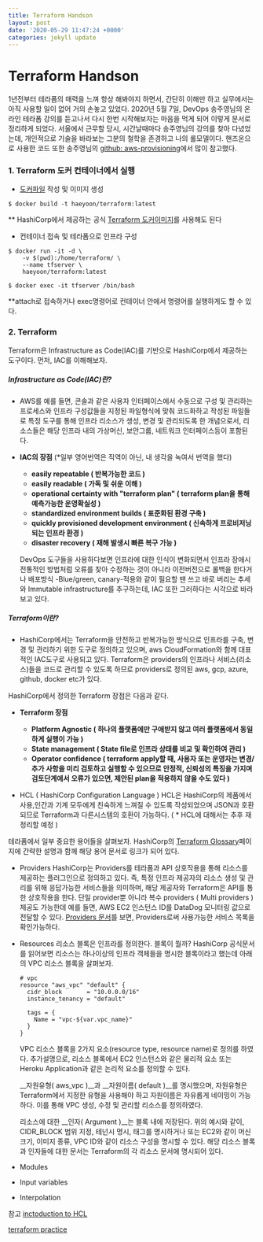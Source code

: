 ```yaml
---
title: Terraform Handson
layout: post
date: '2020-05-29 11:47:24 +0000'
categories: jekyll update
---
```


# Terraform Handson
1년전부터 테라폼의 매력을 느껴 항상 해봐야지 하면서, 간단히 이해만 하고 실무에서는 아직 사용할 일이 없어 거의 손놓고 있었다.
2020년 5월 7일, DevOps 송주영님의 온라인 테라폼 강의를 듣고나서 다시 한번 시작해보자는 마음을 먹게 되어 이렇게 문서로 정리하게 되었다. 서울에서 근무할 당시, 시간날때마다 송주영님의 강의를 찾아 다녔었는데, 개인적으로 기술을 바라보는 그분의 철학을 존경하고 나의 롤모델이다.
핸즈온으로 사용한 코드 또한 송주영님의 [github: aws-provisioning](https://github.com/jupitersong/aws-provisioning)에서 많이 참고했다.

### 1. Terraform 도커 컨테이너에서 실행
- [도커파일](Dockerfile) 작성 및 이미지 생성

```
$ docker build -t haeyoon/terraform:latest
```

** HashiCorp에서 제공하는 공식 [Terraform 도커이미지](https://hub.docker.com/r/hashicorp/terraform/)를 사용해도 된다

- 컨테이너 접속 및 테라폼으로 인프라 구성

```
$ docker run -it -d \
    -v $(pwd):/home/terraform/ \
    --name tfserver \
    haeyoon/terraform:latest

$ docker exec -it tfserver /bin/bash
```

**attach로 접속하거나 exec명령어로 컨테이너 안에서 명령어를 실행하게도 할 수 있다.


### 2. Terraform

Terraform은 Infrastructure as Code(IAC)를 기반으로 HashiCorp에서 제공하는 도구이다. 먼저, IAC를 이해해보자.

##### Infrastructure as Code(IAC)란?
- AWS를 예를 들면, 콘솔과 같은 사용자 인터페이스에서 수동으로 구성 및 관리하는 프로세스와 인프라 구성값들을 지정된 파일형식에 맞춰 코드화하고 작성된 파일들로 특정 도구를 통해 인프라 리소스가 생성, 변경 및 관리되도록 한 개념으로서, 리소스들은 해당 인프라 내의 가상머신, 보안그룹, 네트워크 인터페이스등이 포함된다.

- __IAC의 장점__
(*일부 영어번역은 직역이 아닌, 내 생각을 녹여서 번역을 했다)
    - __easily repeatable ( 반복가능한 코드 )__
    - __easily readable ( 가독 및 쉬운 이해 )__
    - __operational certainty with "terraform plan" ( terraform plan을 통해 예측가능한 운영확실성 )__
    - __standardized environment builds ( 표준화된 환경 구축 )__
    - __quickly provisioned development environment ( 신속하게 프로비저닝되는 인프라 환경 )__
    - __disaster recovery ( 재해 발생시 빠른 복구 가능 )__

    DevOps 도구들을 사용하다보면 인프라에 대한 인식이 변화되면서 인프라 장애시 전통적인 방법처럼 오류를 찾아 수정하는 것이 아니라 이전버전으로 롤백을 한다거나 배포방식 -Blue/green, canary-적용와 같이 필요할 땐 쓰고 바로 버리는 추세와 Immutable infrastructure를 추구하는데, IAC 또한 그러하다는 시각으로 바라보고 있다.

##### Terraform이란?

- HashiCorp에서는 Terraform을 안전하고 반복가능한 방식으로 인프라를 구축, 변경 및 관리하기 위한 도구로 정의하고 있으며, aws CloudFormation와 함께 대표적인 IAC도구로 사용되고 있다.
Terraform은 providers의 인프라나 서비스(리소스)들을 코드로 관리할 수 있도록 하므로 providers로 정의된 aws, gcp, azure, github, docker etc가 있다.

HashiCorp에서 정의한 Terraform 장점은 다음과 같다.
- __Terraform 장점__
    - __Platform Agnostic ( 하나의 플랫폼에만 구애받지 않고 여러 플랫폼에서 동일하게 실행이 가능 )__
    - __State management ( State file로 인프라 상태를 비교 및 확인하여 관리 )__
    - __Operator confidence ( terraform apply할 때, 사용자 또는 운영자는 변경/추가 사항을 미리 검토하고 실행할 수 있으므로 안정적, 신뢰성의 특징을 가지며 검토단계에서 오류가 있으면, 제안된 plan을 적용하지 않을 수도 있다 )__

- HCL ( HashiCorp Configuration Language )
    HCL은 HashiCorp의 제품에서 사용,인간과 기계 모두에게 친숙하게 느껴질 수 있도록 작성되었으며 JSON과 호환되므로 Terraform과 다른시스템의 호환이 가능하다.
    ( * HCL에 대해서는 추후 재 정리할 예정 )

테라폼에서 일부 중요한 용어들을 살펴보자. HashiCorp의 [Terraform Glossary](https://www.terraform.io/docs/glossary.html#policy)페이지에 간략한 설명과 함께 해당 용어 문서로 링크가 되어 있다.

- Providers
    HashiCorp는 Providers를 테라폼과 API 상호작용을 통해 리소스를 제공하는 플러그인으로 정의하고 있다. 즉, 특정 인프라 제공자의 리소스 생성 및 관리를 위해 응답가능한 서비스들을 의미하며, 해당 제공자와 Terraform은 API를 통한 상호작용을 한다. 단일 provider뿐 아니라 복수 providers ( Multi providers ) 제공도 가능한데 예를 들면, AWS EC2 인스턴스 ID를 DataDog 모니터링 값으로 전달할 수 있다.
    [Providers 문서](https://www.terraform.io/docs/providers/index.html)를 보면, Providers로써 사용가능한 서비스 목록을 확인가능하다.

- Resources
    리소스 블록은 인프라를 정의한다. 블록이 뭘까? HashiCorp 공식문서를 읽어보면 리소스는 하나이상의 인프라 객체들을 명시한 블록이라고 했는데 아래의 VPC 리소스 블록을 살펴보자.
    ```
    # vpc
    resource "aws_vpc" "default" {
      cidr_block       = "10.0.0.0/16"
      instance_tenancy = "default"

      tags = {
        Name = "vpc-${var.vpc_name}"
      }
    }
    ```
    VPC 리소스 블록을 2가지 요소(resource type, resource name)로 정의를 하였다. 추가설명으로, 리소스 블록에서 EC2 인스턴스와 같은 물리적 요소 또는 Heroku Application과 같은 논리적 요소를 정의할 수 있다.

    __자원유형( aws_vpc )__과 __자원이름( default )__를 명시했으며, 자원유형은 Terraform에서 지정한 유형을 사용해야 하고 자원이름은 자유롭게 네이밍이 가능하다. 이를 통해 VPC 생성, 수정 및 관리할 리소스를 정의하였다.

    리소스에 대한 __인자( Argument )__는 블록 내에 저장된다. 위의 예시와 같이, CIDR_BLOCK 범위 지정, 테넌시 명시, 태그를 명시하거나 또는 EC2와 같이 머신 크기, 이미지 종류, VPC ID와 같이 리소스 구성을 명시할 수 있다. 해당 리소스 블록과 인자들에 대한 문서는 Terraform의 각 리소스 문서에 명시되어 있다.

- Modules

- Input variables

- Interpolation


참고
[inctoduction to HCL](https://www.linode.com/docs/applications/configuration-management/introduction-to-hcl/#:~:text=HCL%20is%20a%20configuration%20language,both%20human%20and%20machine%20friendly)

[terraform practice](https://learn.hashicorp.com/terraform?track=getting-started#getting-started)
